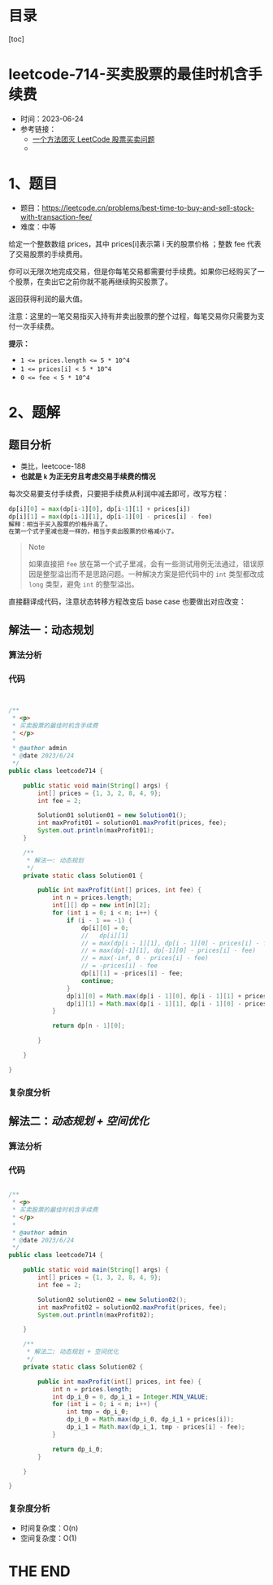 # 目录

[toc]

# leetcode-714-买卖股票的最佳时机含手续费

- 时间：2023-06-24
- 参考链接：
  - [一个方法团灭 LeetCode 股票买卖问题](https://labuladong.gitee.io/algo/di-er-zhan-a01c6/yong-dong--63ceb/yi-ge-fang-3b01b/)
  - 




# 1、题目

- 题目：https://leetcode.cn/problems/best-time-to-buy-and-sell-stock-with-transaction-fee/
- 难度：中等



给定一个整数数组 prices，其中 prices[i]表示第 i 天的股票价格 ；整数 fee 代表了交易股票的手续费用。

你可以无限次地完成交易，但是你每笔交易都需要付手续费。如果你已经购买了一个股票，在卖出它之前你就不能再继续购买股票了。

返回获得利润的最大值。

注意：这里的一笔交易指买入持有并卖出股票的整个过程，每笔交易你只需要为支付一次手续费。



**提示：**

+ `1 <= prices.length <= 5 * 10^4`
+ `1 <= prices[i] < 5 * 10^4`
+ `0 <= fee < 5 * 10^4`



# 2、题解

## 题目分析

- 类比，leetcoce-188
- **也就是 `k` 为正无穷且考虑交易手续费的情况**

每次交易要支付手续费，只要把手续费从利润中减去即可，改写方程：

```python
dp[i][0] = max(dp[i-1][0], dp[i-1][1] + prices[i])
dp[i][1] = max(dp[i-1][1], dp[i-1][0] - prices[i] - fee)
解释：相当于买入股票的价格升高了。
在第一个式子里减也是一样的，相当于卖出股票的价格减小了。
```

> Note
>
> 如果直接把 `fee` 放在第一个式子里减，会有一些测试用例无法通过，错误原因是整型溢出而不是思路问题。一种解决方案是把代码中的 `int` 类型都改成 `long` 类型，避免 `int` 的整型溢出。



直接翻译成代码，注意状态转移方程改变后 base case 也要做出对应改变：

## 解法一：动态规划

### 算法分析



### 代码

```java


/**
 * <p>
 * 买卖股票的最佳时机含手续费
 * </p>
 *
 * @author admin
 * @date 2023/6/24
 */
public class leetcode714 {

    public static void main(String[] args) {
        int[] prices = {1, 3, 2, 8, 4, 9};
        int fee = 2;

        Solution01 solution01 = new Solution01();
        int maxProfit01 = solution01.maxProfit(prices, fee);
        System.out.println(maxProfit01);
    }

    /**
     * 解法一: 动态规划
     */
    private static class Solution01 {

        public int maxProfit(int[] prices, int fee) {
            int n = prices.length;
            int[][] dp = new int[n][2];
            for (int i = 0; i < n; i++) {
                if (i - 1 == -1) {
                    dp[i][0] = 0;
                    //   dp[i][1]
                    // = max(dp[i - 1][1], dp[i - 1][0] - prices[i] - fee)
                    // = max(dp[-1][1], dp[-1][0] - prices[i] - fee)
                    // = max(-inf, 0 - prices[i] - fee)
                    // = -prices[i] - fee
                    dp[i][1] = -prices[i] - fee;
                    continue;
                }
                dp[i][0] = Math.max(dp[i - 1][0], dp[i - 1][1] + prices[i]);
                dp[i][1] = Math.max(dp[i - 1][1], dp[i - 1][0] - prices[i] - fee);
            }

            return dp[n - 1][0];

        }

    }

}

```





### 复杂度分析





## 解法二：*动态规划* *+* *空间优化*

### 算法分析





### 代码

```java

/**
 * <p>
 * 买卖股票的最佳时机含手续费
 * </p>
 *
 * @author admin
 * @date 2023/6/24
 */
public class leetcode714 {

    public static void main(String[] args) {
        int[] prices = {1, 3, 2, 8, 4, 9};
        int fee = 2;

        Solution02 solution02 = new Solution02();
        int maxProfit02 = solution02.maxProfit(prices, fee);
        System.out.println(maxProfit02);

    }

    /**
     * 解法二: 动态规划 + 空间优化
     */
    private static class Solution02 {

        public int maxProfit(int[] prices, int fee) {
            int n = prices.length;
            int dp_i_0 = 0, dp_i_1 = Integer.MIN_VALUE;
            for (int i = 0; i < n; i++) {
                int tmp = dp_i_0;
                dp_i_0 = Math.max(dp_i_0, dp_i_1 + prices[i]);
                dp_i_1 = Math.max(dp_i_1, tmp - prices[i] - fee);
            }

            return dp_i_0;
        }

    }

}

```





### 复杂度分析

- 时间复杂度：O(n)
- 空间复杂度：O(1)







# THE END